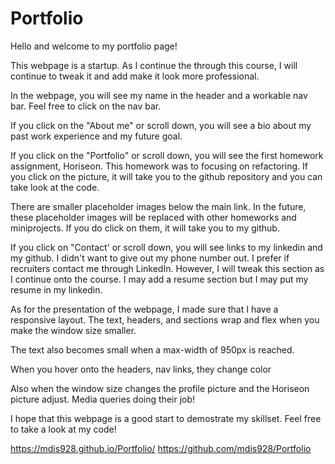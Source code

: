 # Portfolio
Hello and welcome to my portfolio page! 

This webpage is a startup. As I continue the through this course, I will continue to tweak it and add make it look more professional. 

In the webpage, you will see my name in the header and a workable nav bar. Feel free to click on the nav bar.

If you click on the "About me" or scroll down, you will see a bio about my past work experience and my future goal.

If you click on the "Portfolio" or scroll down, you will see the first homework assignment, Horiseon. This homework was to focusing on refactoring. If you click on the picture, it will take you to the github repository and you can take look at the code.

There are smaller placeholder images below the main link. In the future, these placeholder images will be replaced with other homeworks and miniprojects. If you do click on them, it will take you to my github. 

If you click on "Contact' or scroll down, you will see links to my linkedin and my github. I didn't want to give out my phone number out. I prefer if recruiters contact me through LinkedIn. However, I will tweak this section as I continue onto the course. I may add a resume section but I may put my resume in my linkedin.

As for the presentation of the webpage, I made sure that I have a responsive layout. The text, headers, and sections wrap and flex when you make the window size smaller. 

The text also becomes small when a max-width of 950px is reached.

When you hover onto the headers, nav links, they change color

Also when the window size changes the profile picture and the Horiseon picture adjust. Media queries doing their job!

I hope that this webpage is a good start to demostrate my skillset. Feel free to take a look at my code!


https://mdis928.github.io/Portfolio/
https://github.com/mdis928/Portfolio


